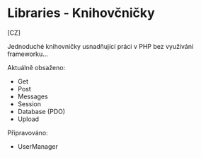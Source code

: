 # Libraries - Knihovčničky

[CZ]

Jednoduché knihovničky usnadňující práci v PHP bez využívání frameworku...

Aktuálně obsaženo:
- Get
- Post
- Messages
- Session
- Database (PDO)
- Upload

Připravováno:
- UserManager